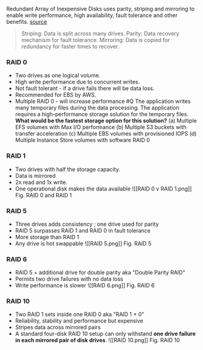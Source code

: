 Redundant Array of Inexpensive Disks uses parity, striping and mirroring to enable write performance, high availability, fault tolerance and other benefits.
[source](https://www.spiceworks.com/tech/data-management/articles/what-is-raid-storage/)

> Striping: Data is split across many drives.
> Parity: Data recovery mechanism for fault tolerance.
> Mirroring: Data is copied for redundancy for faster times to recover.

### RAID 0
- Two drives as one logical volume.
- High write performance due to concurrent writes.
- Not fault tolerant - if a drive fails there will be data loss.
- Recommended for EBS by AWS.
- Multiple RAID 0 - will increase performance
#Q The application writes many temporary files during the data processing. The application requires a high-performance storage solution for the temporary files. **What would be the fastest storage option for this solution?**
(a) Multiple EFS volumes with Max I/O performance
(b) Multiple S3 buckets with transfer acceleration 
(c) Multiple EBS volumes with provisioned IOPS
(d) Multiple Instance Store volumes with software RAID 0
### RAID 1
- Two drives with half the storage capacity.
- Data is mirrored
- 2x read and 1x write.
- One operational disk makes the data available 
![[RAID 0 v RAID 1.png]]
Fig. RAID 0 and RAID 1
### RAID 5
- Three drives adds consistency ; one drive used for parity
- RAID 5 surpasses RAID 1 and RAID 0 in fault tolerance
- More storage than RAID 1
- Any drive is hot swappable
![[RAID 5.png]]
Fig. RAID 5
### RAID 6
- RAID 5 + additional drive for double parity aka "Double Parity RAID"
- Permits two drive failures with no data loss
- Write performance is slower
![[RAID 6.png]]
Fig. RAID 6
### RAID 10
- Two RAID 1 sets inside one RAID 0 aka "RAID 1 + 0"
- Reliability, stability and performance but expensive
- Stripes data across mirrored pairs
- A standard four-disk RAID 10 setup can only withstand **one drive failure in each mirrored pair of disk drives**.
![[RAID 10.png]]
Fig. RAID 10
